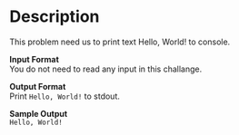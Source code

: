 # Description  
This problem need us to print text Hello, World! to console.  

**Input Format**  
You do not need to read any input in this challange.  

**Output Format**  
Print ```Hello, World!``` to stdout.  

**Sample Output**  
```Hello, World!```
